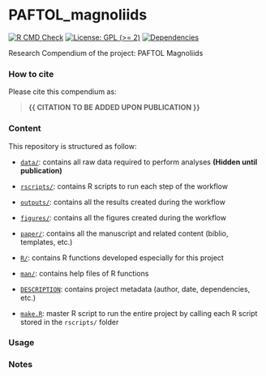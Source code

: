 
<!-- README.md is generated from README.Rmd. Please edit that file -->

# PAFTOL_magnoliids

<!-- badges: start -->

[![R CMD
Check](https://github.com/ajhelmstetter/magnoliids/actions/workflows/R-CMD-check.yaml/badge.svg)](https://github.com/ajhelmstetter/magnoliids/actions/workflows/R-CMD-check.yaml)
[![License: GPL (\>=
2)](https://img.shields.io/badge/License-GPL%20(%3E%253D%202)-blue.svg)](https://choosealicense.com/licenses/gpl-2.0/)
[![Dependencies](https://img.shields.io/badge/dependencies-16/144-red?style=flat)](#)

<!-- badges: end -->

Research Compendium of the project: PAFTOL Magnoliids

### How to cite

Please cite this compendium as:

> **{{ CITATION TO BE ADDED UPON PUBLICATION }}**

### Content

This repository is structured as follow:

- [`data/`](https://github.com/ajhelmstetter/magnoliids/tree/master/data):
  contains all raw data required to perform analyses **(Hidden until
  publication)**

- [`rscripts/`](https://github.com/ajhelmstetter/magnoliids/tree/master/rscripts/):
  contains R scripts to run each step of the workflow

- [`outputs/`](https://github.com/ajhelmstetter/magnoliids/tree/master/outputs):
  contains all the results created during the workflow

- [`figures/`](https://github.com/ajhelmstetter/magnoliids/tree/master/figures):
  contains all the figures created during the workflow

- [`paper/`](https://github.com/ajhelmstetter/magnoliids/tree/master/paper):
  contains all the manuscript and related content (biblio, templates,
  etc.)

- [`R/`](https://github.com/ajhelmstetter/magnoliids/tree/master/R):
  contains R functions developed especially for this project

- [`man/`](https://github.com/ajhelmstetter/magnoliids/tree/master/man):
  contains help files of R functions

- [`DESCRIPTION`](https://github.com/ajhelmstetter/magnoliids/tree/master/DESCRIPTION):
  contains project metadata (author, date, dependencies, etc.)

- [`make.R`](https://github.com/ajhelmstetter/magnoliids/tree/master/make.R):
  master R script to run the entire project by calling each R script
  stored in the `rscripts/` folder

### Usage

### Notes
